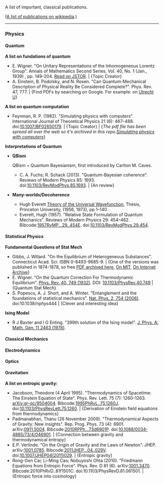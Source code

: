 A list of important, classical publications. 

([A list of publications on wikipedia](https://en.wikipedia.org/wiki/List_of_important_publications_in_physics).)



--------

### Physics




#### Quantum

**A list on fundations of quantum**

* E. Wigner. "On Unitary Representations of the Inhomogeneous Lorentz Group". Annals of Mathematics Second Series, Vol. 40, No. 1 (Jan., 1939) , pp. 149-204. [Read on JSTOR](http://www.jstor.org/stable/1968551). | {Topic Creator}
* A. Einstein, B. Podolsky, and N. Rosen. "Can Quantum-Mechanical Description of Physical Reality Be Considered Complete?". Phys. Rev. 47, 777. | {Find PDFs by searching on Google. For example: on [Utrecht U](http://www.staff.science.uu.nl/~stief101/epr_latex.pdf)}


**A list on quantum computation**

* Feynman, R. P. (1982). "Simulating physics with computers". International Journal of Theoretical Physics 21 (6): 467–488. doi:[10.1007/BF02650179](http://dx.doi.org/10.1007%2FBF02650179). | {Topic Creator} | {*The pdf file has been spread all over the web so it's archived in this repo.[Simulating physics with computers](physics/quantum/quantumComputation/simulatingPhysicsWithComputers.pdf)*}



**Interpretations of Quantum**

* **QBism**

  QBism = Quantum Bayesianism, first introduced by Carlton M. Caves.

  * C. A. Fuchs; R. Schack (2013). "Quantum-Bayesian coherence". Reviews of Modern Physics 85: 1693. doi:[10.1103/RevModPhys.85.1693](http://dx.doi.org/10.1103%2FRevModPhys.85.1693). | {An review}

* **Many-worlds/Decoherence**

  * Hugh Everett [Theory of the Universal Wavefunction](http://www.pbs.org/wgbh/nova/manyworlds/pdf/dissertation.pdf), Thesis, Princeton University, (1956, 1973), pp 1–140
  * Everett, Hugh (1957). "Relative State Formulation of Quantum Mechanics". Reviews of Modern Physics 29: 454–462. Bibcode:[1957RvMP...29..454E](http://adsabs.harvard.edu/abs/1957RvMP...29..454E). doi:[10.1103/RevModPhys.29.454](http://dx.doi.org/10.1103%2FRevModPhys.29.454).





#### Statistical Physics


**Fundamental Questions of Stat Mech**

* Gibbs, J. Willard. "On the Equilibrium of Heterogeneous Substances". Connecticut Acad. Sci. ISBN 0-8493-9685-9. | {One of the versions was published in 1874-1878, so free [PDF archived here](physics/stat/equilibriumOfHeterogeneousSubstances_Gibbs.pdf), [On MIT](http://web.mit.edu/jwk/www/docs/Gibbs1875-1878-Equilibrium_of_Heterogeneous_Substances.pdf), [On Internet Archive](https://archive.org/details/Onequilibriumhe00Gibb)}
* E. Wigner. "On the Quantum Correction For Thermodynamic Equilibrium". [Phys. Rev. 40, 749 (1932)](http://journals.aps.org/pr/abstract/10.1103/PhysRev.40.749). DOI: [10.1103/PhysRev.40.749](http://dx.doi.org/10.1103/PhysRev.40.749)  | {Quantum Stat Mech}
* S. Popescu, A. J. Short, and A. Winter. "Entanglement and the foundations of statistical mechanics". [Nat. Phys. 2, 754 (2006)](http://www.nature.com/nphys/journal/v2/n11/abs/nphys444.html). doi:10.1038/nphys444 | {Clever and interesting idea}


**Ising Model**

* R J Baxter and I G Enting. "399th solution of the Ising model". [J. Phys. A: Math. Gen. 11 2463 (1978)](http://iopscience.iop.org/0305-4470/11/12/012).


#### Classical Mechanics




#### Electrodynamics


#### Optics


#### Gravitation


**A list on entropic gravity:**

* Jacobson, Theodore (4 April 1995). "Thermodynamics of Spacetime: The Einstein Equation of State". Phys. Rev. Lett. 75 (7): 1260–1263. [arXiv:gr-qc/9504004](https://arxiv.org/abs/gr-qc/9504004). Bibcode:[1995PhRvL..75.1260J](http://adsabs.harvard.edu/abs/1995PhRvL..75.1260J). doi:[10.1103/PhysRevLett.75.1260](http://dx.doi.org/10.1103%2FPhysRevLett.75.1260).
  | {Derivation of Einstein field equations from thermodynamics}
* Padmanabhan, Thanu (26 November 2009). "Thermodynamical Aspects of Gravity: New insights". Rep. Prog. Phys. 73 (4): 6901. arXiv:[0911.5004](https://arxiv.org/abs/0911.5004). Bibcode:[2010RPPh...73d6901P](http://adsabs.harvard.edu/abs/2010RPPh...73d6901P). doi:[10.1088/0034-4885/73/4/046901](http://dx.doi.org/10.1088%2F0034-4885%2F73%2F4%2F046901). | {Connection between gravity and thermodynamical entropy}
* E.P. Verlinde. "On the Origin of Gravity and the Laws of Newton". JHEP. arXiv:[1001.0785](https://arxiv.org/abs/1001.0785). Bibcode:[2011JHEP...04..029V](http://adsabs.harvard.edu/abs/2011JHEP...04..029V). doi:[10.1007/JHEP04(2011)029](http://dx.doi.org/10.1007%2FJHEP04%282011%29029). | {Entropic gravity}
* Rong-Gen Cai; Li-Ming Cao; Nobuyoshi Ohta (2010). "Friedmann Equations from Entropic Force". Phys. Rev. D 81 (6). arXiv:[1001.3470](https://arxiv.org/abs/1001.3470). Bibcode:2010PhRvD..81f1501C. doi:10.1103/PhysRevD.81.061501. | {Entropic force into cosmology}
